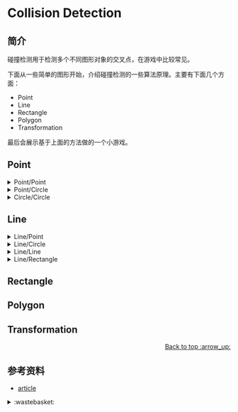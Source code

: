 # Collision Detection

## 简介


碰撞检测用于检测多个不同图形对象的交叉点，在游戏中比较常见。

下面从一些简单的图形开始，介绍碰撞检测的一些算法原理。主要有下面几个方面：
- Point
- Line
- Rectangle
- Polygon
- Transformation

最后会展示基于上面的方法做的一个小游戏。


## Point

<details>
<summary>Point/Point</summary>

**点与点**的碰撞可以说是最基础的碰撞检测。

思路：检查它们的 X 和 Y 坐标是否一样。

[示例页面][url-lab-1]

```js
/*
 * (x1,x2) 点的坐标
 * (y1,y2) 点的坐标
 */
function checkPointPoint(x1,x2,y1,y2) {
  if (x1 == x2 && y1 == y2) {
    return true; // 发生碰撞
  } else {
    return false; // 没有碰撞
  }
}
```

</details>

<details>
<summary>Point/Circle</summary>

思路：比较点和圆心之间的距离 `distance` 是否**小于或等于**圆的半径 `r` 。

两个点之间的距离，在几何上进行转换，使用勾股定理可以得出。

[示例页面][url-lab-2]

```js
/*
 * (px,py) 点的坐标
 * (cx,cy) 圆心的坐标
 * radius 圆的半径
 */
function checkPointCircle({px,py,cx,cy,radius}) {
  const minusX = px - cx;
  const minusY = py - cy;
  const distance = Math.sqrt(minusX*minusX + minusY*minusY);
  if (distance <= radius) {
    return true; // 发生碰撞
  } else {
    return false; // 没有碰撞
  }
}
```

</details>

<details>
<summary>Circle/Circle</summary>

思路：比较两个圆心之间的距离 `distance` 是否**小于或等于**两个圆的半径之和 `r1+r2` 。

[示例页面][url-lab-3]

```js
/*
 * (c1x,c1y) 圆心的坐标
 * (c2x,c2y) 圆心的坐标
 * r1,r2 圆的半径
 */
function checkCircleCircle({c1x,c1y,c2x,c2y,r1,r2}) {
  const minusX = c1x - c2x;
  const minusY = c1y - c2y;
  const distance = Math.sqrt(minusX*minusX + minusY*minusY);
  if (distance <= r1+r2) {
    return true; // 发生碰撞
  } else {
    return false; // 没有碰撞
  }
}
```

</details>

## Line

<details>
<summary>Line/Point</summary>

**线与点**的碰撞检测，观察下面一张图：

![line-point][url-local-1]

思路：当点在线上时，到两个端点的距离之和与线的长度相同。

注意：考虑到计算的精度误差，可以设置一个误差允许范围值，这样会感觉更加自然一些。

[示例页面][url-lab-4]

```js
/*
 * (x1,y1) 线的一个端点
 * (x2,y2) 线的另一个端点
 * (px,py) 检测点的坐标
 */
function checkLinePoint({x1,y1,x2,y2,px,py}) {
  const d1 = getLen([px,py],[x2,y2]);
  const d2 = getLen([px,py],[x2,y2]);
  const lineLen = getLen([x1,y1],[x2,y2]);
  const buffer = 0.1; // 误差允许范围
  if (d1+d2 >= lineLen-buffer && d1+d2 <= lineLen+buffer) {
    return true; // 发生碰撞
  } else {
    return false; // 没有碰撞
  }
}

/*
 * 勾股定理计算两点间直线距离
 * point1 线的一个端点
 * point2 线的另一个端点
 */
function getLen(point1,point2) {
  const [x1,y2] = point1;
  const [x2,y2] = point1;
  const minusX = x2-x1;
  const minusY = y2-y1;
  const len = Math.sqrt(minusX*minusX + minusY*minusY);
  return len;
}
```

</details>

<details>
<summary>Line/Circle</summary>

思路：找到线上离圆心最近点的距离，与圆的半径进行比较。

提示：离圆心最近点，使用[矢量的点积][url-article-1]可以推导计算得出。

  <details>
  <summary>推导计算</summary>

  ```js
  /**
   *
   * a 代表线的向量
   * t 系数
   * p1 直线上任意一点
   * p0 非直线上的一点
   * pt 直线上离 p0 最近的一点
   *
   * pt = p1 + t*a  // p1 和 pt 都在直线上，存在这样成立的关系系数 t
   *
   * (a.x,a.y)*(pt.x-p0.x,pt.y-p0.y) = 0 // 垂直的向量，点积为 0
   *
   * (a.x,a.y)*( (p1+t*a).x-p0.x,(p1+t*a).y-p0.y) = 0 // 带入 pt
   *
   * a.x *(p1.x + t*a.x - p0.x) + a.y *(p1.y + t*a.y - p0.y)  = 0
   * t*(a.x*a.x + a.y*a.y) = a.x*(p0.x-p1.x)+a.y*(p0.y-p1.y)
   * t = (a.x*(p0.x-p1.x)+a.y*(p0.y-p1.y)) / ((a.x*a.x + a.y*a.y))
   *
   * 得出系数 t 的值后，代入到一开始的公式中，就可以得出 pt 的坐标
   */
  ```

  </details>

[示例页面][url-lab-5]

```js
/*
 * (x1,y1) 线的一个端点
 * (x2,y2) 线的另一个端点
 * (px,py) 圆心的坐标
 * radius  圆的半径
 */
function checkLineCircle({x1,y1,x2,y2,cx,cy,radius}) {
  // 判断圆内的情况
  const isInside1 = checkPointCircle({px:x1,py:y1,cx,cy,radius});
  const isInside2 = checkPointCircle({px:x2,py:y2,cx,cy,radius});
  if (isInside1 || isInside2) {
    return true
  }

  // 使用矢量的点积推导得出的计算方法
  const pointVectorX = x1 - x2;
  const pointVectorY = y1 - y2;
  const t = (pointVectorX*(cx - x1) + pointVectorY*(cy-y1))/(pointVectorX*pointVectorX+pointVectorY*pointVectorY);
  const closestX = x1 + t*pointVectorX;
  const closestY = y1 + t*pointVectorY;

  // 几何中矢量是无限延伸的，所以实际中要判断是否在线段上
  const isOnSegment = checkLinePoint({x1,y1,x2,y2, px:closestX,py:closestY});
  if (!isOnSegment) return false;

  const distX = closestX - cx;
  const distY = closestY - cy;
  const distance = Math.sqrt( (distX*distX) + (distY*distY) );

  if (distance <= radius) {
    return true; // 发生碰撞
  } else {
    return false; // 没有碰撞
  }
}

```

</details>

<details>
<summary>Line/Line</summary>

思路：在坐标系里面，直线都可以使用二元一次方程表示，当直线方程的系数满足一定条件时，就一定会相交。

[示例页面][url-lab-6]

```js
/*
 * (x1,y1) 线1的一个端点
 * (x2,y2) 线1的另一个端点
 * (x3,y3) 线2的一个端点
 * (x4,y4) 线2的另一个端点
 */
function checkLineLine({x1,y1,x2,y2,x3,y3,x4,y4}) {
  // 根据两个点可以得出直线的方程，拿到系数
  const t1 = ((x4-x3)*(y1-y3) - (y4-y3)*(x1-x3)) / ((y4-y3)*(x2-x1) - (x4-x3)*(y2-y1));
  const t2 = ((x2-x1)*(y1-y3) - (y2-y1)*(x1-x3)) / ((y4-y3)*(x2-x1) - (x4-x3)*(y2-y1));

  // 直线相交的条件
  if (t1 >= 0 && t1 <= 1 && t2 >= 0 && t2 <= 1) {
    return true; // 发生碰撞
  } else {
    return false; // 没有碰撞
  }
}
```

</details>

<details>
<summary>Line/Rectangle</summary>

思路：**直线与矩形**的碰撞检测，可以转换为直线与矩形四条边的碰撞检测。

[示例页面][url-lab-7]

```js
/*
 * (x1,y1) 线的一个端点
 * (x2,y2) 线的另一个端点
 * (rx,ry) 矩形顶点坐标
 * rw 矩形宽度
 * rh  矩形高度
 */
function checkLineRectangle({x1,y1,x2,y2,rx,ry,rw,rh}) {
  const isLeftCollision =   checkLineLine(x1,y1,x2,y2, x3:rx,y3:ry,x4:rx, y4:ry+rh);
  const isRightCollision =  checkLineLine(x1,y1,x2,y2, x3:rx+rw,y3:ry, x4:rx+rw,y4:ry+rh);
  const isTopCollision =    checkLineLine(x1,y1,x2,y2, x3:rx,y3:ry, x4:rx+rw,y4:ry);
  const isBottomCollision = checkLineLine(x1,y1,x2,y2, x3:rx,y3:ry+rh, x4:rx+rw,y4:ry+rh);

  if (isLeftCollision || isRightCollision || isTopCollision || isBottomCollision ) {
    return true; // 发生碰撞
  } else {
    return false; // 没有碰撞
  }
}
```

</details>

## Rectangle

## Polygon


## Transformation


<div align="right"><a href="#index">Back to top :arrow_up:</a></div>

## <a name="reference"></a> 参考资料
- [article][url-article-1]

[url-article-1]:https://www.shuxuele.com/algebra/vectors-dot-product.html

[url-lab-1]:https://xxholic.github.io/lab/blog/58/point-point.html
[url-lab-2]:https://xxholic.github.io/lab/blog/58/point-circle.html
[url-lab-3]:https://xxholic.github.io/lab/blog/58/circle-circle.html
[url-lab-4]:https://xxholic.github.io/lab/blog/60/line-point.html
[url-lab-5]:https://xxholic.github.io/lab/blog/60/line-circle.html
[url-lab-6]:https://xxholic.github.io/lab/blog/60/line-line.html
[url-lab-7]:https://xxholic.github.io/lab/blog/60/line-rectangle.html

[url-local-1]:./images/collision-detection/line-point.jpg

<details>
<summary>:wastebasket:</summary>

![n-poster][url-local-poster]

</details>

[url-book]:https://book.douban.com/subject/26916012/
[url-local-poster]:./images/n/poster.jpg

